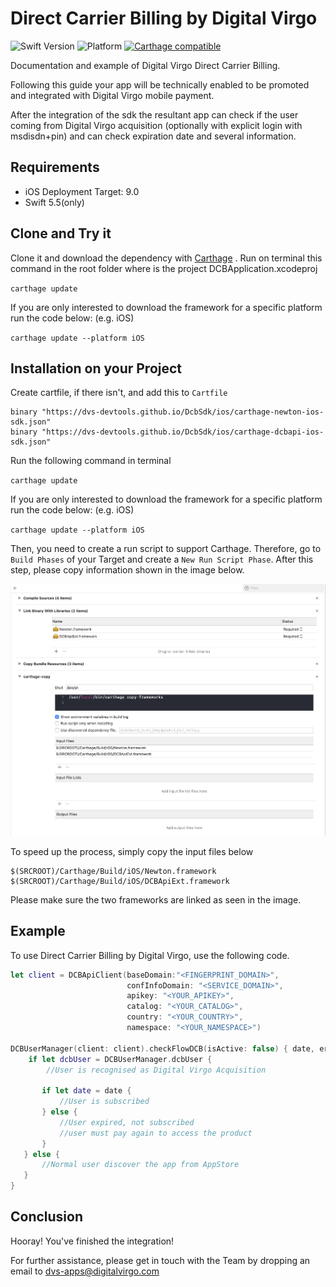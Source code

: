 
# Direct Carrier Billing by Digital Virgo
![Swift Version](https://img.shields.io/badge/Swift-5.5-F16D39.svg?style=flat)
![Platform](https://img.shields.io/badge/Platform-iOS-green.svg)
[![Carthage compatible](https://img.shields.io/badge/Carthage-compatible-4BC51D.svg?style=flat)](https://github.com/Carthage/Carthage)

Documentation and example of Digital Virgo Direct Carrier Billing.

Following this guide your app will be technically enabled to be promoted and integrated with Digital Virgo mobile payment.

After the integration of the sdk the resultant app can check if the user coming from Digital Virgo acquisition (optionally with explicit login with msdisdn+pin) and can check expiration date and several information.

## Requirements
- iOS Deployment Target: 9.0
- Swift 5.5(only)

## Clone and Try it

Clone it and download the dependency with [Carthage](https://github.com/Carthage/Carthage) . Run on terminal this command in the root folder where is the project DCBApplication.xcodeproj

`carthage update`

If you are only interested to download the framework for a specific platform run the code below: (e.g. iOS)

`carthage update --platform iOS`

## Installation on your Project

Create cartfile, if there isn't,  and add this to `Cartfile`

```
binary "https://dvs-devtools.github.io/DcbSdk/ios/carthage-newton-ios-sdk.json"
binary "https://dvs-devtools.github.io/DcbSdk/ios/carthage-dcbapi-ios-sdk.json"
```

Run the following command in terminal

`carthage update`

If you are only interested to download the framework for a specific platform run the code below: (e.g. iOS)

`carthage update --platform iOS`

Then, you need to create a run script to support Carthage. Therefore, go to `Build Phases` of your Target and create a `New Run Script Phase`. 
After this step, please copy information shown in the image below.

![Carthage](./readme_resources/carthage.png)

To speed up the process, simply copy the input files below

```
$(SRCROOT)/Carthage/Build/iOS/Newton.framework
$(SRCROOT)/Carthage/Build/iOS/DCBApiExt.framework
```
Please make sure the two frameworks are linked as seen in the image.

## Example
To use Direct Carrier Billing by Digital Virgo, use the following code.
```swift
let client = DCBApiClient(baseDomain:"<FINGERPRINT_DOMAIN>",
                          confInfoDomain: "<SERVICE_DOMAIN>",
                          apikey: "<YOUR_APIKEY>",
                          catalog: "<YOUR_CATALOG>",
                          country: "<YOUR_COUNTRY>",
                          namespace: "<YOUR_NAMESPACE>")

DCBUserManager(client: client).checkFlowDCB(isActive: false) { date, error in
    if let dcbUser = DCBUserManager.dcbUser {
        //User is recognised as Digital Virgo Acquisition​​
​
​       if let date = date {
​           //User is subscribed​
​       } else {
​           //User expired, not subscribed​​
​           //user must pay again to access the product​​
​       }
​   } else {
​       //Normal user discover the app from AppStore​
​   }
}
```

## Conclusion
Hooray! You've finished the integration!    

For further assistance, please get in touch with the Team by dropping an email to dvs-apps@digitalvirgo.com

